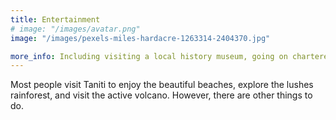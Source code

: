 ```yaml
---
title: Entertainment
# image: "/images/avatar.png"
image: "/images/pexels-miles-hardacre-1263314-2404370.jpg"

more_info: Including visiting a local history museum, going on chartered fishing tours, snorkeling, zip-lining in the rainforest, visiting several pubs, including a microbrewery, dancing at a new dance club, seeing a movie, taking helicopter rides, playing at an arcade, visiting art galleries, and bowling. Also, a nine-hole golf course should be operational by next year. Many of these activities are in Merriton Landing, which is a rapidly developing area on the north side of Yellow Leaf Bay.
---
```


Most people visit Taniti to enjoy the beautiful beaches, explore the lushes rainforest, and visit the active volcano. However, there are other things to do.

<!-- Photo by Miles Hardacre : https://www.pexels.com/photo/photo-of-a-person-snorkeling-2404370/ -->